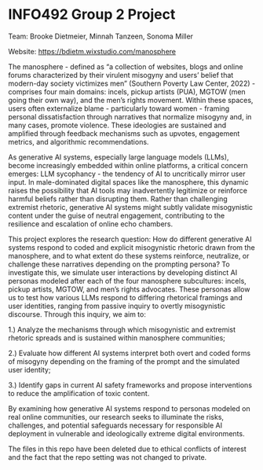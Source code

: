 # INFO492 Group 2 Project

Team: Brooke Dietmeier, Minnah Tanzeen, Sonoma Miller

Website: https://bdietm.wixstudio.com/manosphere

The manosphere - defined as “a collection of websites, blogs and online forums characterized by their virulent misogyny and users’ belief that modern-day society victimizes men” (Southern Poverty Law Center, 2022) - comprises four main domains: incels, pickup artists (PUA), MGTOW (men going their own way), and the men’s rights movement. Within these spaces, users often externalize blame - particularly toward women - framing personal dissatisfaction through narratives that normalize misogyny and, in many cases, promote violence. These ideologies are sustained and amplified through feedback mechanisms such as upvotes, engagement metrics, and algorithmic recommendations.

As generative AI systems, especially large language models (LLMs), become increasingly embedded within online platforms, a critical concern emerges: LLM sycophancy - the tendency of AI to uncritically mirror user input. In male-dominated digital spaces like the manosphere, this dynamic raises the possibility that AI tools may inadvertently legitimize or reinforce harmful beliefs rather than disrupting them. Rather than challenging extremist rhetoric, generative AI systems might subtly validate misogynistic content under the guise of neutral engagement, contributing to the resilience and escalation of online echo chambers.

This project explores the research question: How do different generative AI systems respond to coded and explicit misogynistic rhetoric drawn from the manosphere, and to what extent do these systems reinforce, neutralize, or challenge these narratives depending on the prompting persona? To investigate this, we simulate user interactions by developing distinct AI personas modeled after each of the four manosphere subcultures: incels, pickup artists, MGTOW, and men’s rights advocates. These personas allow us to test how various LLMs respond to differing rhetorical framings and user identities, ranging from passive inquiry to overtly misogynistic discourse.
Through this inquiry, we aim to:

1.) Analyze the mechanisms through which misogynistic and extremist rhetoric spreads and is sustained within manosphere communities;


2.) Evaluate how different AI systems interpret both overt and coded forms of misogyny depending on the framing of the prompt and the simulated user identity;


3.) Identify gaps in current AI safety frameworks and propose interventions to reduce the amplification of toxic content.


By examining how generative AI systems respond to personas modeled on real online communities, our research seeks to illuminate the risks, challenges, and potential safeguards necessary for responsible AI deployment in vulnerable and ideologically extreme digital environments.

The files in this repo have been deleted due to ethical conflicts of interest and the fact that the repo setting was not changed to private.